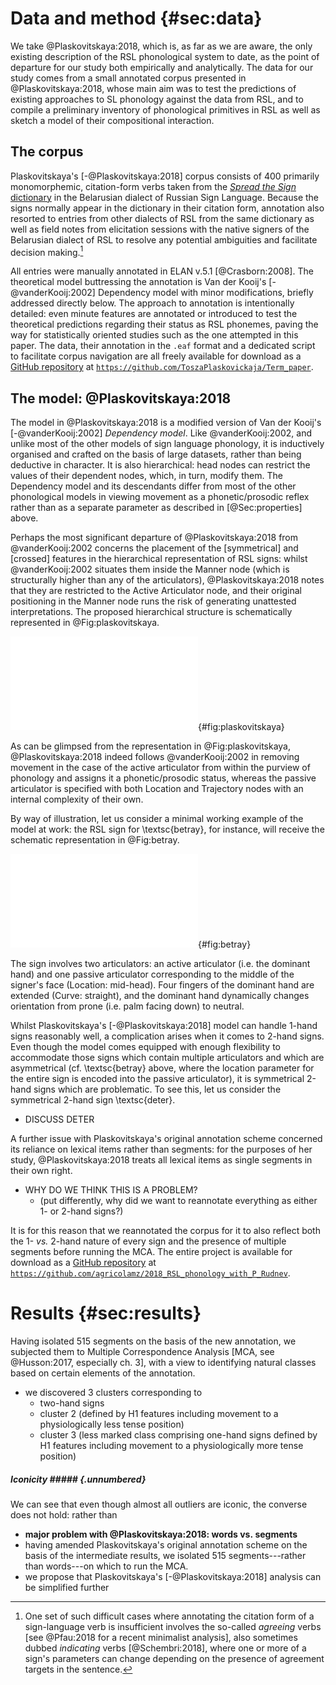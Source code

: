 # Data and method {#sec:data} 

We take @Plaskovitskaya:2018, which is, as far as we are aware, the only existing description of the RSL phonological system to date, as the point of departure for our study both empirically and analytically. The data for our study comes from a small annotated corpus presented in @Plaskovitskaya:2018, whose main aim was to test the predictions of existing approaches to SL phonology against the data from RSL, and to compile a preliminary inventory of phonological primitives in RSL as well as sketch a model of their compositional interaction.

## The corpus 

Plaskovitskaya's [-@Plaskovitskaya:2018] corpus consists of  400 primarily monomorphemic, citation-form verbs taken from the [*Spread the Sign* dictionary](http://www.spreadthesign.com/be/) in the Belarusian dialect of Russian Sign Language. Because the signs normally appear in the dictionary in their citation form, annotation also resorted to entries from other dialects of RSL from the same dictionary as well as field notes from elicitation sessions with the native signers of the Belarusian dialect of RSL to resolve any potential ambiguities and facilitate decision making.[^3]

All entries were manually annotated in ELAN v.5.1 [@Crasborn:2008]. The theoretical model buttressing the annotation is Van der Kooij's [-@vanderKooij:2002] Dependency model with minor modifications, briefly addressed directly below. The approach to annotation is intentionally detailed: even minute features are annotated or introduced to test the theoretical predictions regarding their status as RSL phonemes, paving the way for statistically oriented studies such as the one attempted in this paper. The data, their annotation in the `.eaf` format and a dedicated script to facilitate corpus navigation are all freely available for download as a [GitHub repository](https://github.com/ToszaPlaskovickaja/Term_paper) at [`https://github.com/ToszaPlaskovickaja/Term_paper`](https://github.com/ToszaPlaskovickaja/Term_paper).

## The model: @Plaskovitskaya:2018

The model in @Plaskovitskaya:2018 is a modified version of Van der Kooij's [-@vanderKooij:2002] *Dependency model*. Like @vanderKooij:2002, and unlike most of the other models of sign language phonology, it is inductively organised and crafted on the basis of large datasets, rather than being deductive in character. It is also hierarchical: head nodes can restrict the values of their dependent nodes, which, in turn, modify them. The Dependency model and its descendants differ from most of the other phonological models in viewing movement as a phonetic/prosodic reflex rather than as a separate parameter as described in [@Sec:properties] above. 

Perhaps the most significant departure of @Plaskovitskaya:2018 from @vanderKooij:2002 concerns the placement of the [symmetrical] and [crossed] features in the hierarchical representation of RSL signs: whilst @vanderKooij:2002 situates them inside the Manner node (which is structurally higher than any of the articulators), @Plaskovitskaya:2018 notes that they are restricted to the Active Articulator node, and their original positioning in the Manner node runs the risk of generating unattested interpretations. The proposed hierarchical structure is schematically represented in @Fig:plaskovitskaya.

![RSL phonology [@Plaskovitskaya:2018]](RSL-phonology-plaskovitskaya-2018-model.pdf){#fig:plaskovitskaya}

As can be glimpsed from the representation in @Fig:plaskovitskaya, @Plaskovitskaya:2018 indeed follows @vanderKooij:2002 in removing movement in the case of the active articulator from within the purview of phonology and assigns it a phonetic/prosodic status, whereas the passive articulator is specified with both Location and Trajectory nodes with an internal complexity of their own.

By way of illustration, let us consider a minimal working example of the model at work: the RSL  sign for \textsc{betray}, for instance, will receive the schematic representation in @Fig:betray.

![\textsc{betray} in @Plaskovitskaya:2018](RSL-phonology-model-BETRAY.pdf){#fig:betray}

The sign involves two articulators: an active articulator (i.e. the dominant hand) and one passive articulator corresponding to the middle of the signer's face (Location: mid-head). Four fingers of the dominant hand are extended (Curve: straight), and the dominant hand dynamically changes orientation from prone (i.e. palm facing down) to neutral.

Whilst Plaskovitskaya's [-@Plaskovitskaya:2018] model can handle 1-hand signs reasonably well, a complication arises when it comes to 2-hand signs. Even though the model comes equipped with enough flexibility to accommodate those signs which contain multiple articulators and which are asymmetrical (cf. \textsc{betray} above, where the location parameter for the entire sign is encoded into the passive articulator), it is symmetrical 2-hand signs which are problematic. To see this, let us consider the symmetrical 2-hand sign \textsc{deter}.

* DISCUSS DETER

A further issue with Plaskovitskaya's original annotation scheme concerned its reliance on lexical items rather than segments: for the purposes of her study, @Plaskovitskaya:2018 treats all lexical items as single segments in their own right.

* WHY DO WE THINK THIS IS A PROBLEM?
    * (put differently, why did we want to reannotate everything as either 1- or 2-hand signs?)

It is for this reason that we reannotated the corpus for it to also reflect both the 1- *vs.* 2-hand nature of every sign and the presence of multiple segments before running the MCA. The entire project is available for download as a [GitHub repository](https://github.com/agricolamz/2018_RSL_phonology_with_P_Rudnev) at [`https://github.com/agricolamz/2018_RSL_phonology_with_P_Rudnev`](https://github.com/agricolamz/2018_RSL_phonology_with_P_Rudnev). 

# Results {#sec:results}

Having isolated 515 segments on the basis of the new annotation, we subjected them to Multiple Correspondence Analysis [MCA, see @Husson:2017, especially ch. 3], with a view to identifying natural classes based on certain elements of the annotation. 

* we discovered 3 clusters corresponding to 
    * two-hand signs 
    * cluster 2 (defined by H1 features including movement to a physiologically less tense position)
    * cluster 3 (less marked class comprising one-hand signs defined by H1 features including movement to a physiologically more tense position)

##### Iconicity ##### {.unnumbered}

We can see that even though almost all outliers are iconic, the converse does not hold: rather than 

  * **major problem with @Plaskovitskaya:2018: words vs. segments**
  * having amended Plaskovitskaya's original annotation scheme on the basis of the intermediate results, we isolated 515 segments---rather than words---on which to run the MCA.
  * we propose that Plaskovitskaya's [-@Plaskovitskaya:2018] analysis can be simplified further
  
  
[^3]: One set of such difficult cases where annotating the citation form of a sign-language verb is insufficient involves the so-called *agreeing* verbs [see @Pfau:2018 for a recent minimalist analysis], also sometimes dubbed *indicating* verbs [@Schembri:2018], where one or more of a sign's parameters can change depending on the presence of agreement targets in the sentence.
